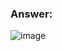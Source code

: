 ### Answer:

![image](https://github.com/ounisk/DevOps-with-Docker-I/assets/78747844/2aa36acb-5d17-4205-b9f2-7a556a8ab9b9)

